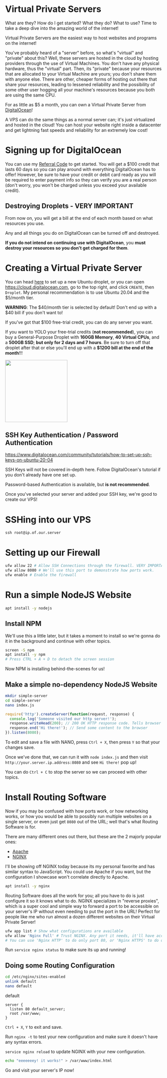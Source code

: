 # Virtual Private Servers
What are they? How do I get started? What they do? What to use? Time to take a deep dive into the amazing world of the internet!

Virtual Private Servers are the easiest way to host websites and programs on the internet!

You've probably heard of a "server" before, so what's "virtual" and "private" about this? Well, these servers are hosted in the cloud by hosting providers through the use of Virtual Machines. You don't have any physical hardware, thus the "virtual" part. Then, its "private" because your resources that are allocated to your Virtual Machine are yours; you don't share them with anyone else. There are other, cheaper forms of hosting out there that share your resources, leading to lessened reliability and the possibility of some other user hogging all your machine's resources because you both are using the same CPU.

For as little as $5 a month, you can own a Virtual Private Server from [DigitalOcean](https://www.digitalocean.com/products/droplets/)!

A VPS can do the same things as a normal server can; it's just virtualized and hosted in the cloud! You can host your website right inside a datacenter and get lightning fast speeds and reliability for an extremely low cost!

# Signing up for DigitalOcean
You can use my [Referral Code](https://m.do.co/c/100bab0e5e4e) to get started. You will get a $100 credit that lasts 60 days so you can play around with everything DigitalOcean has to offer! However, be sure to have your credit or debit card ready as you will be required to enter payment info so they can verify you are a real person (don't worry, you won't be charged unless you exceed your available credit).

## Destroying Droplets - VERY IMPORTANT
From now on, you will get a bill at the end of each month based on what resources you use.

Any and all things you do on DigitalOcean can be turned off and destroyed.

**If you do not intend on continuing use with DigitalOcean**, you __must destroy your resources so you don't get charged for them__.

# Creating a Virtual Private Server
You can head [here](https://cloud.digitalocean.com/droplets/new?distro=ubuntu-20-04-x64&size=s-1vcpu-1gb) to set up a new Ubuntu droplet, or you can open https://cloud.digitalocean.com, go to the top right, and click `CREATE`, then `Droplet`. My personal recommendation is to use Ubuntu 20.04 and the $5/month tier.

**WARNING**: The $40/month tier is selected by default! Don't end up with a $40 bill if you don't want to!

If you've got that $100 free-trial credit, you can do any server you want. 

If you want to YOLO your free-trial credits (**not recommended**), you can buy a General-Purpose Droplet with **160GB Memory**, **40 Virtual CPUs**, and a **500GB SSD**; __but only for 2 days and 7 hours__. Be sure to turn off that droplet after that or else you'll end up with a **$1200 bill at the end of the month**!!!


<img src="https://i.imgur.com/rEPIqMu.jpg" height="200px">

## SSH Key Authentication / Password Authentication
https://www.digitalocean.com/community/tutorials/how-to-set-up-ssh-keys-on-ubuntu-20-04

SSH Keys will not be covered in-depth here. Follow DigitalOcean's tutorial if you don't already have one set up.

Password-based Authentication is available, but **is not recommended**.

Once you've selected your server and added your SSH key, we're good to create our VPS!

# SSHing into our VPS
`ssh root@ip.of.our.server`

# Setting up our Firewall
```bash
ufw allow 22 # Allow SSH Connections through the firewall. VERY IMPORTANT
ufw allow 8080 # We'll use this port to demonstrate how ports work.
ufw enable # Enable the firewall
```

# Run a simple NodeJS Website
```bash
apt install -y nodejs
```

## Install NPM
We'll use this a little later, but it takes a moment to install so we're gonna do it in the background and continue with other topics.

```bash
screen -S npm
apt install -y npm
# Press CTRL + A + D to detach the screen session
```
Now NPM is installing behind-the-scenes for us!

## Make a simple no-dependency NodeJS Website
```bash
mkdir simple-server
cd simple-server
nano index.js
```

```js
require('http').createServer(function(request, response) {
  console.log('Someone visited our http server!');
  response.writeHead(200); // 200 OK HTTP response code. Tells browser "we're all good, everything worked!"
  response.end('Hi there!'); // Send some content to the browser
}).listen(8080);
```

To edit and save a file with NANO, press `Ctrl + X`, then press `Y` so that your changes save.

Once we've done that, we can run it with `node index.js` and then visit `http://your.server.ip.address:8080` and see `Hi there!` pop up!

You can do `Ctrl + C` to stop the server so we can proceed with other topics.

# Install Routing Software
Now if you may be confused with how ports work, or how networking works, or how you would be able to possibly run multiple websites on a single server, or even just get `8080` out of the URL; well that's what Routing Software is for.

There are many different ones out there, but these are the 2 majorly popular ones:
- [Apache](https://httpd.apache.org/)
- [NGINX](https://www.nginx.com/)

I'll be showing off NGINX today because its my personal favorite and has similar syntax to JavaScript. You could use Apache if you want, but the configuration I showcase won't correlate directly to Apache.

```bash
apt install -y nginx
```

Routing Software does all the work for you; all you have to do is just configure it so it knows what to do. NGINX specializes in "reverse proxies", which is a super cool and simple way to forward a port to be accessible on your server's IP without even needing to put the port in the URL! Perfect for people like me who run almost a dozen different websites on their Virtual Private Server!

```bash
ufw app list # Show what configurations are available
ufw allow 'Nginx Full' # Trust NGINX. Any port it needs, it'll have access through the firewall for.
# You can use 'Nginx HTTP' to do only port 80, or 'Nginx HTTPS' to do only 443
```

Run `service nginx status` to make sure its up and running!

## Doing some Routing Configuration
```bash
cd /etc/nginx/sites-enabled
unlink default
nano default
```

default
```nginx
server {
  listen 80 default_server;
  root /var/www;
}
```
`Ctrl + X`, `Y` to exit and save.

Run `nginx -t` to test your new configuration and make sure it doesn't have any syntax errors.

`service nginx reload` to update NGINX with your new configuration.

```bash
echo "eeeeeeey! it works!" > /var/www/index.html
```

Go and visit your server's IP now!


